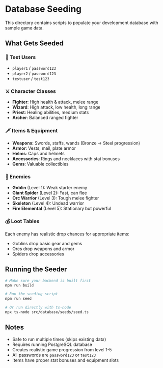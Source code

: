 # Database Seeding

This directory contains scripts to populate your development database with sample game data.

## What Gets Seeded

### 👤 Test Users
- `player1` / `password123`
- `player2` / `password123` 
- `testuser` / `test123`

### ⚔️ Character Classes
- **Fighter**: High health & attack, melee range
- **Wizard**: High attack, low health, long range
- **Priest**: Healing abilities, medium stats
- **Archer**: Balanced ranged fighter

### 🗡️ Items & Equipment
- **Weapons**: Swords, staffs, wands (Bronze → Steel progression)
- **Armor**: Vests, mail, plate armor 
- **Helms**: Caps and helmets
- **Accessories**: Rings and necklaces with stat bonuses
- **Gems**: Valuable collectibles

### 👹 Enemies
- **Goblin** (Level 1): Weak starter enemy
- **Giant Spider** (Level 2): Fast, can flee
- **Orc Warrior** (Level 3): Tough melee fighter  
- **Skeleton** (Level 4): Undead warrior
- **Fire Elemental** (Level 5): Stationary but powerful

### 💰 Loot Tables
Each enemy has realistic drop chances for appropriate items:
- Goblins drop basic gear and gems
- Orcs drop weapons and armor
- Spiders drop accessories

## Running the Seeder

```bash
# Make sure your backend is built first
npm run build

# Run the seeding script
npm run seed

# Or run directly with ts-node
npx ts-node src/database/seeds/seed.ts
```

## Notes

- Safe to run multiple times (skips existing data)
- Requires running PostgreSQL database
- Creates realistic game progression from level 1-5
- All passwords are `password123` or `test123`
- Items have proper stat bonuses and equipment slots
